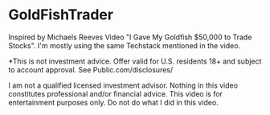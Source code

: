 # GoldFishTrader

Inspired by Michaels Reeves Video "I Gave My Goldfish $50,000 to Trade Stocks".
I'm mostly using the same Techstack mentioned in the video.

*This is not investment advice. Offer valid for U.S. residents 18+ and subject to account approval. See Public.com/disclosures/

I am not a qualified licensed investment advisor. Nothing in this video constitutes professional and/or financial advice. This video is for entertainment purposes only. Do not do what I did in this video.